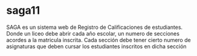 # saga11
SAGA es un sistema web de Registro de Calificaciones de estudiantes.
Donde un liceo debe abrir cada año escolar, un numero de secciones acordes a la matricula inscrita.
Cada sección debe tener cierto numero de asignaturas que deben cursar los estudiantes inscritos en dicha sección
